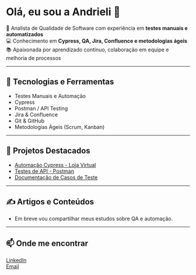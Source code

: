 # Olá, eu sou a Andrieli 👋

🎯 Analista de Qualidade de Software com experiência em **testes manuais e automatizados**  
💻 Conhecimento em **Cypress, QA, Jira, Confluence e metodologias ágeis**  
📚 Apaixonada por aprendizado contínuo, colaboração em equipe e melhoria de processos  

---

## 🚀 Tecnologias e Ferramentas
- Testes Manuais e Automação  
- Cypress  
- Postman / API Testing  
- Jira & Confluence  
- Git & GitHub  
- Metodologias Ágeis (Scrum, Kanban)  

---

## 📌 Projetos Destacados
- [Automação Cypress - Loja Virtual](link-do-repo)  
- [Testes de API - Postman](link-do-repo)  
- [Documentação de Casos de Teste](link-do-repo)  

---

## ✍️ Artigos e Conteúdos
- Em breve vou compartilhar meus estudos sobre QA e automação.  

---

## 📫 Onde me encontrar
[LinkedIn](https://www.linkedin.com/in/andrieli-bert%C3%A9-6b9934179/)  
[Email](mailto:andrieli234berte@gmail.com)
